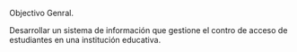 Objectivo Genral.

Desarrollar un sistema de información que gestione el contro de acceso de estudiantes en una institución educativa.
